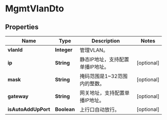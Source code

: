 
# MgmtVlanDto

## Properties
Name | Type | Description | Notes
------------ | ------------- | ------------- | -------------
**vlanId** | **Integer** | 管理VLAN。 | 
**ip** | **String** | 静态IP地址，支持配置单播IP地址。 |  [optional]
**mask** | **String** | 掩码范围是1~32范围内的整数。 |  [optional]
**gateway** | **String** | 网关地址，支持配置单播IP地址。 |  [optional]
**isAutoAddUpPort** | **Boolean** | 上行口自动放行。 |  [optional]



